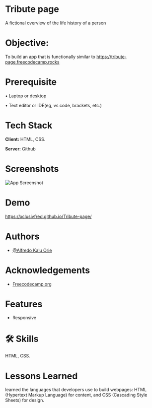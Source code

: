 # Tribute page

A fictional overview of the life history of a person


# Objective:

To build an app that is functionally similar to https://tribute-page.freecodecamp.rocks

# Prerequisite

• Laptop or desktop

• Text editor or IDE(eg, vs code, brackets, etc.)

# Tech Stack

**Client:** HTML, CSS.

**Server:** Github


# Screenshots

![App Screenshot](https://i.postimg.cc/XNkhtvZM/288458889-3230160873897157-2871520038337343482-n.jpg)


# Demo

https://xclusivfred.github.io/Tribute-page/


# Authors

- [@Alfredo Kalu Orie](https://www.github.com/xclusivfred)


# Acknowledgements

 - [Freecodecamp.org](https://freecodecamp.org/)

# Features

- Responsive


# 🛠 Skills
HTML, CSS.


# Lessons Learned

learned the languages that developers use to build webpages: HTML (Hypertext Markup Language) for content, and CSS (Cascading Style Sheets) for design.
